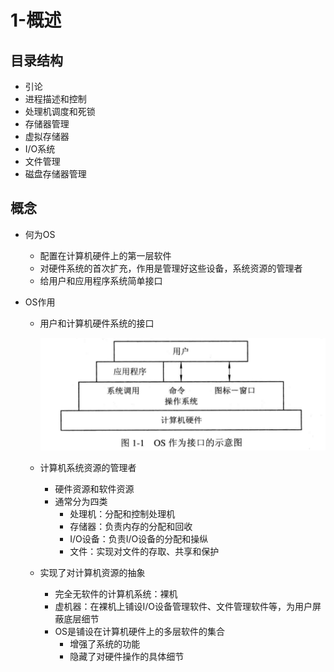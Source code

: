 # 1-概述



## 目录结构

* 引论
* 进程描述和控制
* 处理机调度和死锁
* 存储器管理
* 虚拟存储器
* I/O系统
* 文件管理
* 磁盘存储器管理



## 概念

* 何为OS

  * 配置在计算机硬件上的第一层软件
  * 对硬件系统的首次扩充，作用是管理好这些设备，系统资源的管理者
  * 给用户和应用程序系统简单接口

* OS作用

  * 用户和计算机硬件系统的接口

    ![1](./pic/1.png)

  * 计算机系统资源的管理者

    * 硬件资源和软件资源
    * 通常分为四类
      * 处理机：分配和控制处理机
      * 存储器：负责内存的分配和回收
      * I/O设备：负责I/O设备的分配和操纵
      * 文件：实现对文件的存取、共享和保护

  * 实现了对计算机资源的抽象

    * 完全无软件的计算机系统：裸机
    * 虚机器：在裸机上铺设I/O设备管理软件、文件管理软件等，为用户屏蔽底层细节
    * OS是铺设在计算机硬件上的多层软件的集合
      * 增强了系统的功能
      * 隐藏了对硬件操作的具体细节